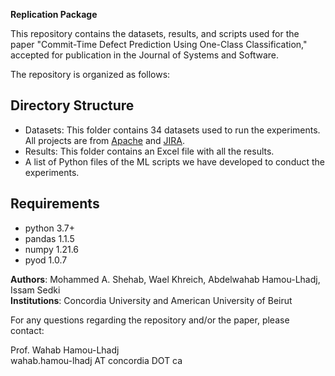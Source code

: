 <b>Replication Package</b>

This repository contains the datasets, results, and scripts used for the paper "Commit-Time Defect Prediction Using One-Class Classification," accepted for publication in the Journal of Systems and Software.

The repository is organized as follows:

## Directory Structure

- Datasets: This folder contains 34 datasets used to run the experiments. All projects are from [Apache](https://projects.apache.org/projects.html?language) and [JIRA](https://www.atlassian.com/software/jira).
- Results: This folder contains an Excel file with all the results.
- A list of Python files of the ML scripts we have developed to conduct the experiments.

## Requirements

* python 3.7+
* pandas 1.1.5
* numpy 1.21.6
* pyod 1.0.7


**Authors**: Mohammed A. Shehab, Wael Khreich, Abdelwahab Hamou-Lhadj, Issam Sedki <br>
**Institutions**: Concordia University and American University of Beirut

For any questions regarding the repository and/or the paper, please contact:

Prof. Wahab Hamou-Lhadj<br>
wahab.hamou-lhadj AT concordia DOT ca


